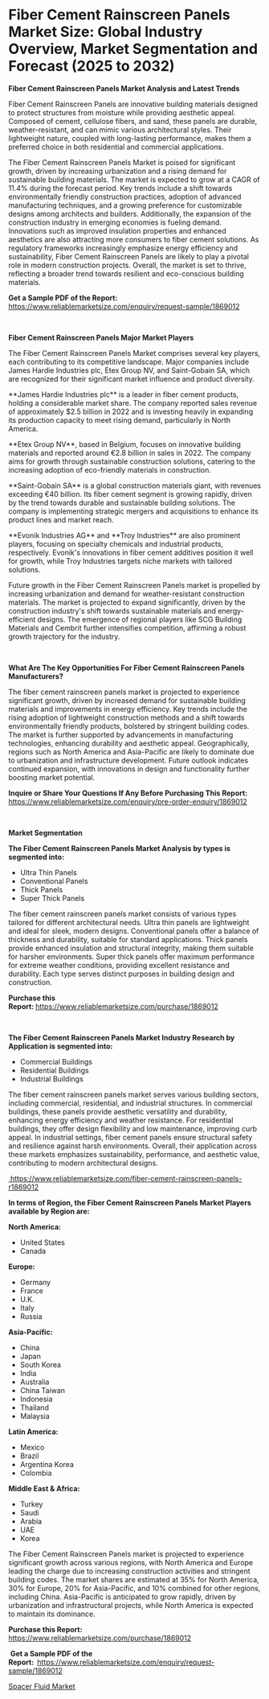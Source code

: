 <p><h1>Fiber Cement Rainscreen Panels Market Size: Global Industry Overview, Market Segmentation and Forecast (2025 to 2032)</h1></p><p><strong>Fiber Cement Rainscreen Panels Market Analysis and Latest Trends</strong></p>
<p><p>Fiber Cement Rainscreen Panels are innovative building materials designed to protect structures from moisture while providing aesthetic appeal. Composed of cement, cellulose fibers, and sand, these panels are durable, weather-resistant, and can mimic various architectural styles. Their lightweight nature, coupled with long-lasting performance, makes them a preferred choice in both residential and commercial applications.</p><p>The Fiber Cement Rainscreen Panels Market is poised for significant growth, driven by increasing urbanization and a rising demand for sustainable building materials. The market is expected to grow at a CAGR of 11.4% during the forecast period. Key trends include a shift towards environmentally friendly construction practices, adoption of advanced manufacturing techniques, and a growing preference for customizable designs among architects and builders. Additionally, the expansion of the construction industry in emerging economies is fueling demand. Innovations such as improved insulation properties and enhanced aesthetics are also attracting more consumers to fiber cement solutions. As regulatory frameworks increasingly emphasize energy efficiency and sustainability, Fiber Cement Rainscreen Panels are likely to play a pivotal role in modern construction projects. Overall, the market is set to thrive, reflecting a broader trend towards resilient and eco-conscious building materials.</p></p>
<p><strong>Get a Sample PDF of the Report:&nbsp;</strong> <a href="https://www.reliablemarketsize.com/enquiry/request-sample/1869012?utm_campaign=2747&utm_medium=2&utm_source=Github&utm_content=ia&utm_term=31032025&utm_id=fiber-cement-rainscreen-panels">https://www.reliablemarketsize.com/enquiry/request-sample/1869012</a></p>
<p>&nbsp;</p>
<p><strong>Fiber Cement Rainscreen Panels Major Market Players</strong></p>
<p><p>The Fiber Cement Rainscreen Panels Market comprises several key players, each contributing to its competitive landscape. Major companies include James Hardie Industries plc, Etex Group NV, and Saint-Gobain SA, which are recognized for their significant market influence and product diversity.</p><p>**James Hardie Industries plc** is a leader in fiber cement products, holding a considerable market share. The company reported sales revenue of approximately $2.5 billion in 2022 and is investing heavily in expanding its production capacity to meet rising demand, particularly in North America.</p><p>**Etex Group NV**, based in Belgium, focuses on innovative building materials and reported around €2.8 billion in sales in 2022. The company aims for growth through sustainable construction solutions, catering to the increasing adoption of eco-friendly materials in construction.</p><p>**Saint-Gobain SA** is a global construction materials giant, with revenues exceeding €40 billion. Its fiber cement segment is growing rapidly, driven by the trend towards durable and sustainable building solutions. The company is implementing strategic mergers and acquisitions to enhance its product lines and market reach.</p><p>**Evonik Industries AG** and **Troy Industries** are also prominent players, focusing on specialty chemicals and industrial products, respectively. Evonik's innovations in fiber cement additives position it well for growth, while Troy Industries targets niche markets with tailored solutions.</p><p>Future growth in the Fiber Cement Rainscreen Panels market is propelled by increasing urbanization and demand for weather-resistant construction materials. The market is projected to expand significantly, driven by the construction industry's shift towards sustainable materials and energy-efficient designs. The emergence of regional players like SCG Building Materials and Cembrit further intensifies competition, affirming a robust growth trajectory for the industry.</p></p>
<p>&nbsp;</p>
<p><strong>What Are The Key Opportunities For Fiber Cement Rainscreen Panels Manufacturers?</strong></p>
<p><p>The fiber cement rainscreen panels market is projected to experience significant growth, driven by increased demand for sustainable building materials and improvements in energy efficiency. Key trends include the rising adoption of lightweight construction methods and a shift towards environmentally friendly products, bolstered by stringent building codes. The market is further supported by advancements in manufacturing technologies, enhancing durability and aesthetic appeal. Geographically, regions such as North America and Asia-Pacific are likely to dominate due to urbanization and infrastructure development. Future outlook indicates continued expansion, with innovations in design and functionality further boosting market potential.</p></p>
<p><strong>Inquire or Share Your Questions If Any Before Purchasing This Report:</strong> <a href="https://www.reliablemarketsize.com/enquiry/pre-order-enquiry/1869012?utm_campaign=2747&utm_medium=2&utm_source=Github&utm_content=ia&utm_term=31032025&utm_id=fiber-cement-rainscreen-panels">https://www.reliablemarketsize.com/enquiry/pre-order-enquiry/1869012</a></p>
<p>&nbsp;</p>
<p><strong>Market Segmentation</strong></p>
<p><strong>The Fiber Cement Rainscreen Panels Market Analysis by types is segmented into:</strong></p>
<p><ul><li>Ultra Thin Panels</li><li>Conventional Panels</li><li>Thick Panels</li><li>Super Thick Panels</li></ul></p>
<p><p>The fiber cement rainscreen panels market consists of various types tailored for different architectural needs. Ultra thin panels are lightweight and ideal for sleek, modern designs. Conventional panels offer a balance of thickness and durability, suitable for standard applications. Thick panels provide enhanced insulation and structural integrity, making them suitable for harsher environments. Super thick panels offer maximum performance for extreme weather conditions, providing excellent resistance and durability. Each type serves distinct purposes in building design and construction.</p></p>
<p><strong>Purchase this Report:&nbsp;</strong><a href="https://www.reliablemarketsize.com/purchase/1869012?utm_campaign=2747&utm_medium=2&utm_source=Github&utm_content=ia&utm_term=31032025&utm_id=fiber-cement-rainscreen-panels">https://www.reliablemarketsize.com/purchase/1869012</a></p>
<p>&nbsp;</p>
<p><strong>The Fiber Cement Rainscreen Panels Market Industry Research by Application is segmented into:</strong></p>
<p><ul><li>Commercial Buildings</li><li>Residential Buildings</li><li>Industrial Buildings</li></ul></p>
<p><p>The fiber cement rainscreen panels market serves various building sectors, including commercial, residential, and industrial structures. In commercial buildings, these panels provide aesthetic versatility and durability, enhancing energy efficiency and weather resistance. For residential buildings, they offer design flexibility and low maintenance, improving curb appeal. In industrial settings, fiber cement panels ensure structural safety and resilience against harsh environments. Overall, their application across these markets emphasizes sustainability, performance, and aesthetic value, contributing to modern architectural designs.</p></p>
<p><a href="https://www.reliablemarketsize.com/fiber-cement-rainscreen-panels-r1869012?utm_campaign=2747&utm_medium=2&utm_source=Github&utm_content=ia&utm_term=31032025&utm_id=fiber-cement-rainscreen-panels">&nbsp;https://www.reliablemarketsize.com/fiber-cement-rainscreen-panels-r1869012</a></p>
<p><strong>In terms of Region, the Fiber Cement Rainscreen Panels Market Players available by Region are:</strong></p>
<p>
    <p> <strong> North America: </strong>
        <ul>
            <li>United States</li>
            <li>Canada</li>
        </ul>
        </p> 
    <p> <strong> Europe: </strong>
        <ul>
            <li>Germany</li>
            <li>France</li>
            <li>U.K.</li>
            <li>Italy</li>
            <li>Russia</li>
        </ul>
        </p> 
    <p> <strong> Asia-Pacific: </strong>
        <ul>
            <li>China</li>
            <li>Japan</li>
            <li>South Korea</li>
            <li>India</li>
            <li>Australia</li>
            <li>China Taiwan</li>
            <li>Indonesia</li>
            <li>Thailand</li>
            <li>Malaysia</li>
        </ul>
        </p> 
    <p> <strong> Latin America: </strong>
        <ul>
            <li>Mexico</li>
            <li>Brazil</li>
            <li>Argentina Korea</li>
            <li>Colombia</li>
        </ul>
        </p> 
    <p> <strong> Middle East & Africa: </strong>
        <ul>
            <li>Turkey</li>
            <li>Saudi</li>
            <li>Arabia</li>
            <li>UAE</li>
            <li>Korea</li>
        </ul>
    </p>
    </p>
<p><p>The Fiber Cement Rainscreen Panels market is projected to experience significant growth across various regions, with North America and Europe leading the charge due to increasing construction activities and stringent building codes. The market shares are estimated at 35% for North America, 30% for Europe, 20% for Asia-Pacific, and 10% combined for other regions, including China. Asia-Pacific is anticipated to grow rapidly, driven by urbanization and infrastructural projects, while North America is expected to maintain its dominance.</p></p>
<p><strong>Purchase this Report: </strong><a href="https://www.reliablemarketsize.com/purchase/1869012?utm_campaign=2747&utm_medium=2&utm_source=Github&utm_content=ia&utm_term=31032025&utm_id=fiber-cement-rainscreen-panels">https://www.reliablemarketsize.com/purchase/1869012</a></p>
<p>&nbsp;<strong>Get a Sample PDF of the Report:&nbsp;&nbsp;</strong><a href="https://www.reliablemarketsize.com/enquiry/request-sample/1869012?utm_campaign=2747&utm_medium=2&utm_source=Github&utm_content=ia&utm_term=31032025&utm_id=fiber-cement-rainscreen-panels">https://www.reliablemarketsize.com/enquiry/request-sample/1869012</a></p>
<p><strong></strong></p>
<p><p><a href="https://github.com/berbelsagwan/Market-Research-Report-List-1/blob/main/spacer-fluid-market.md?utm_campaign=2747&utm_medium=2&utm_source=Github&utm_content=ia&utm_term=31032025&utm_id=fiber-cement-rainscreen-panels">Spacer Fluid Market</a></p></p>